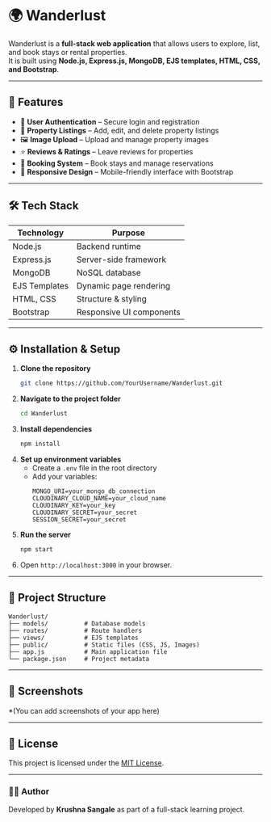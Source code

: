 # 🌍 Wanderlust

Wanderlust is a **full-stack web application** that allows users to explore, list, and book stays or rental properties.  
It is built using **Node.js, Express.js, MongoDB, EJS templates, HTML, CSS, and Bootstrap**.

---

## 🚀 Features

- 🔐 **User Authentication** – Secure login and registration  
- 🏡 **Property Listings** – Add, edit, and delete property listings  
- 🖼️ **Image Upload** – Upload and manage property images  
- ⭐ **Reviews & Ratings** – Leave reviews for properties  
- 📅 **Booking System** – Book stays and manage reservations  
- 🎨 **Responsive Design** – Mobile-friendly interface with Bootstrap  

---

## 🛠️ Tech Stack

| Technology     | Purpose                      |
|----------------|-----------------------------|
| Node.js        | Backend runtime             |
| Express.js     | Server-side framework       |
| MongoDB        | NoSQL database              |
| EJS Templates  | Dynamic page rendering      |
| HTML, CSS      | Structure & styling         |
| Bootstrap      | Responsive UI components    |

---

## ⚙️ Installation & Setup

1. **Clone the repository**
   ```bash
   git clone https://github.com/YourUsername/Wanderlust.git
   ```
2. **Navigate to the project folder**
   ```bash
   cd Wanderlust
   ```
3. **Install dependencies**
   ```bash
   npm install
   ```
4. **Set up environment variables**
   - Create a `.env` file in the root directory
   - Add your variables:
     ```
     MONGO_URI=your_mongo_db_connection
     CLOUDINARY_CLOUD_NAME=your_cloud_name
     CLOUDINARY_KEY=your_key
     CLOUDINARY_SECRET=your_secret
     SESSION_SECRET=your_secret
     ```
5. **Run the server**
   ```bash
   npm start
   ```
6. Open `http://localhost:3000` in your browser.

---

## 📂 Project Structure

```
Wanderlust/
├── models/          # Database models
├── routes/          # Route handlers
├── views/           # EJS templates
├── public/          # Static files (CSS, JS, Images)
├── app.js           # Main application file
└── package.json     # Project metadata
```

---

## 📸 Screenshots
*(You can add screenshots of your app here)

---

## 📜 License
This project is licensed under the [MIT License](LICENSE).

---

### 👨‍💻 Author
Developed by **Krushna Sangale** as part of a full-stack learning project.
